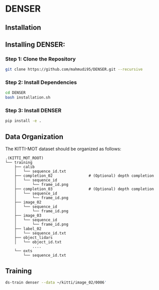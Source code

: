 # DENSER

## Installation

## Installing DENSER:

### Step 1: Clone the Repository
```bash
git clone https://github.com/mahmudi95/DENSER.git --recursive
```
### Step 2: Install Dependencies
```bash
cd DENSER
bash installation.sh
```
### Step 3: Install DENSER 
```bash
pip install -e .
```
## Data Organization

The KITTI-MOT dataset should be organized as follows:

```
.(KITTI_MOT_ROOT)
└── training
    ├── calib
    │   └── sequence_id.txt
    ├── completion_02                # (Optional) depth completion
    │   └── sequence_id
    │       └── frame_id.png
    ├── completion_03                # (Optional) depth completion
    │   └── sequence_id
    │       └── frame_id.png
    ├── image_02
    │   └── sequence_id
    │       └── frame_id.png
    ├── image_03
    │   └── sequence_id
    │       └── frame_id.png
    ├── label_02
    │   └── sequence_id.txt
    ├── object_lidars
    │   └── object_id.txt
            ....
    └── oxts
        └── sequence_id.txt
```


## Training 

```bash
ds-train denser --data ~/kitti/image_02/0006'
```
